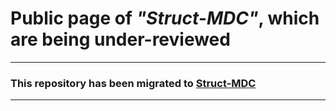 # Public page of *"Struct-MDC"*, which are being under-reviewed



***
### This repository has been migrated to [Struct-MDC](https://github.com/url-kaist/Struct-MDC)
***
